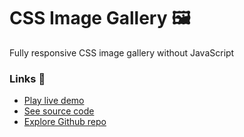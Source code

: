 # CSS Image Gallery 🖼️

Fully responsive CSS image gallery without JavaScript

### Links 🔗

+ [Play live demo](https://css-image-gallery-with-slides.rolandjlevy.repl.co)
+ [See source code](https://replit.com/@RolandJLevy/css-image-gallery-with-slides)
+ [Explore Github repo](https://github.com/rolandjlevy/css-image-gallery-with-slides)
